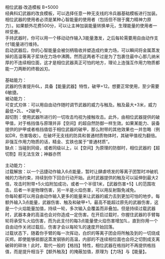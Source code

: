 <title>相位武器</title>
<meta name="GENERATOR" content="WinCHM">
<meta http-equiv="Content-Type" content="text/html; charset=gb2312">
<br>相位武器·改造模板 B+5000
<br>经典科幻武器的改良模板，可以选择任意一种无支线的冷兵器基础模板进行加装。 
<br>相位武器的使用者必须是某种心智能量的使用者（包括但不限于魔力精神力原力）。如果额外花费500分，可以让主神加装能量转换单元，生理能量的使用者一样受惠。
<br>手持武器时，你可以用一个移动动作输入3能量激发，之后每轮需要用自由动作支付1能量进行维持。
<br>启动武器后，你的心智能量会被剑柄吸收并塑造成约束力场，可以瞬间将金属蒸发掉的高温等离子浆块在力场中沸腾。然而这两者不过是为了包裹住最中心那几纳米厚的不连续相位面，这才是相位武器真正可怕的地方，理论上连强互作用力物质都能一刀两断的终极凶刃。 
<br>
<br>基础能力：
<br>武器的伤害提升6L，具备【能量武器】特性，破甲+12。想要正常使用，至少需要6敏捷。 
<br>被动能力： 
<br>可变式刃体：可以用自由动作随时调节武器的威力与触及。触及最大+3米，威力最低+2L、+2破甲。
<br>超切割：使用武器所进行的一切攻击均视为接触攻击。此外，由相位武器提供的破甲值，对于格挡值与原理并非【空间】的超自然防御一样生效。如果某能力、装备提供的护甲或者格挡值低于相位武器的破甲，那么附带的其他效果也一并忽略（例如DR，伤害吸收）。在破坏无支线的防具和普通材质物体时，其破甲值视为翻倍。非强互作用力物质的话，精金、玄铁也属于“普通材质”。
<br>缺点：当碰到同级，或者同级以上，以【空间】为原理的防御时，相位武器的【超切割】将无法生效；神器亦然
<br>
<br>主动能力：
<br>过载解放：以一个迅捷动作输入6点能量，暂时让肆虐喷发的等离子团暂时冲破机械的力场约束，持续到你下回合行动开始。此时武器提供的触及可以延伸到最大2倍，攻击时附带+5火焰附加成功，或者一个半径1米，【武器伤害+5】L的范围攻击。后者一半是物理伤害，另一半是火焰伤害，可以用反射豁免减免。
<br>你每轮都可以用自由动作输入更多的能量来让武器的威力去到更加可怕的地步。每额外输入3点能量，武器伤害、触及和破甲+1，最高不能超过原先的武器伤害，这是一个火焰能量加值，持续一轮，多次输入会覆盖而非叠加。但是持续过载武器时，武器本身的高温也会对你造成一定伤害。在开启过载时，你握住武器的手臂每轮将承受1L火焰伤害，而为此支付的每3点能量使火焰伤害增加1L，直到你用一个自由动作关闭过载后，伤害才会以每轮1L的速度开始回落。
<br>过载状态下，随着你手臂的每一次挥动，白炽的等离子团会将所触及到的一切烧成灰烬。即使能够抵御这蒸发钢铁的高温，内部的不连续相位面也会将之切割成支离破碎的碎块！此时，取代一般的【格挡】特性，相位武器在格挡时不再提供格挡值，而是提升相当于【额外触及】的掩蔽加值，原理为【力场】与【能量】。
<br>
<br>
<br>